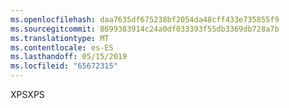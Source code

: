 ```yaml
---
ms.openlocfilehash: daa7635df675238bf2054da48cff433e735855f9
ms.sourcegitcommit: 8699383914c24a0df033393f55db3369db728a7b
ms.translationtype: MT
ms.contentlocale: es-ES
ms.lasthandoff: 05/15/2019
ms.locfileid: "65672315"
---
```

<span data-ttu-id="a3046-101">XPS</span><span class="sxs-lookup"><span data-stu-id="a3046-101">XPS</span></span>
